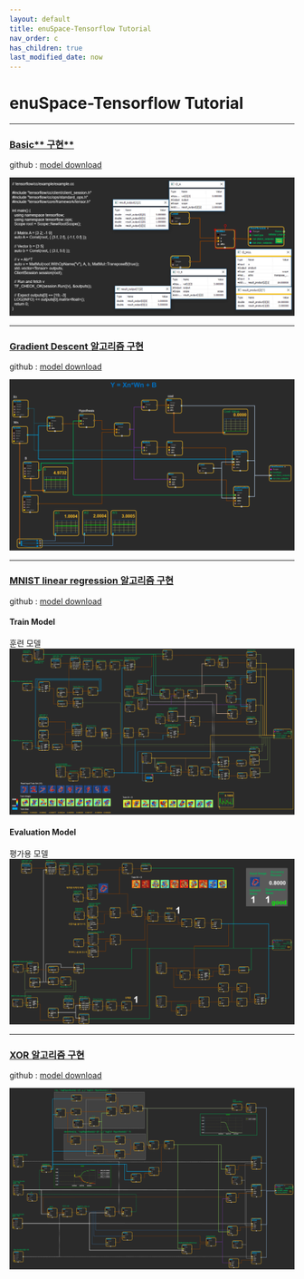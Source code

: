 ```yaml
---
layout: default
title: enuSpace-Tensorflow Tutorial
nav_order: c
has_children: true
last_modified_date: now
---
```

# enuSpace-Tensorflow Tutorial

---

### [Basic** 구현**](/tutorial/basic.html)

github : [model download](https://github.com/EXPNUNI/enuSpace-Tensorflow/tree/master/samples/model_samples/basic)

[![](/assets/tutorial/basic.png)](https://github.com/EXPNUNI/enuSpace-Tensorflow/tree/master/samples/model_samples/basic)

---

### [**Gradient Descent 알고리즘 구현**](https://expnuni.gitbooks.io/enuspacetensorflow/content/tutorial/gradient-descent.html)

github : [model download](https://github.com/EXPNUNI/enuSpace-Tensorflow/tree/master/samples/model_samples/gradient_descent)

![](/assets/tutorial/gradient_descent_multi.png)

---

### [MNIST linear regression 알고리즘 구현](/tutorial/mnist-linear-regression.html)

github : [model download](https://github.com/EXPNUNI/enuSpace-Tensorflow/tree/master/samples/model_samples/mnist)

#### Train Model

훈련 모델![](/assets/enuspace-tensorflow-mnist-train.png)

#### Evaluation Model

평가용 모델![](/assets/enuspace-tensorflow-mnist-eval.png)

---

### [XOR 알고리즘 구현](/tutorial/XOR.html)

github : [model download](https://github.com/EXPNUNI/enuSpace-Tensorflow/tree/master/samples/model_samples/xor)

![](/assets/tutorial/xor_runtime.png)

